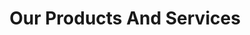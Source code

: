 ---
layout: category
title: "Our Products And Services"
permalink: /organisation/our_products_and_services/
taxonomy: organisation/our_products_and_services
---